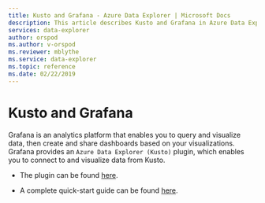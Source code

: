 ```yaml
---
title: Kusto and Grafana - Azure Data Explorer | Microsoft Docs
description: This article describes Kusto and Grafana in Azure Data Explorer.
services: data-explorer
author: orspod
ms.author: v-orspod
ms.reviewer: mblythe
ms.service: data-explorer
ms.topic: reference
ms.date: 02/22/2019
---
```

# Kusto and Grafana

Grafana is an analytics platform that enables you to query and visualize data, then create and share dashboards based on your visualizations.
Grafana provides an `Azure Data Explorer (Kusto)` plugin, which enables you to connect to and visualize data from Kusto.

- The plugin can be found [here](https://grafana.com/plugins/grafana-azure-data-explorer-datasource/installation).

- A complete quick-start guide can be found [here](https://docs.microsoft.com/en-us/azure/data-explorer/grafana).